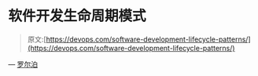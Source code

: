 # 软件开发生命周期模式

> 原文:[https://devops.com/software-development-lifecycle-patterns/](https://devops.com/software-development-lifecycle-patterns/)

— [罗尔泊](https://devops.com/author/breselman/)